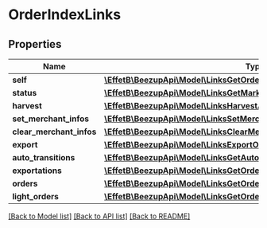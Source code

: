 # OrderIndexLinks

## Properties
Name | Type | Description | Notes
------------ | ------------- | ------------- | -------------
**self** | [**\EffetB\BeezupApi\Model\LinksGetOrderIndexLink**](LinksGetOrderIndexLink.md) |  | 
**status** | [**\EffetB\BeezupApi\Model\LinksGetMarketplaceAccountsSynchronizationLink**](LinksGetMarketplaceAccountsSynchronizationLink.md) |  | 
**harvest** | [**\EffetB\BeezupApi\Model\LinksHarvestAllLink**](LinksHarvestAllLink.md) |  | 
**set_merchant_infos** | [**\EffetB\BeezupApi\Model\LinksSetMerchantOrderInfoListLink**](LinksSetMerchantOrderInfoListLink.md) |  | 
**clear_merchant_infos** | [**\EffetB\BeezupApi\Model\LinksClearMerchantOrderInfoListLink**](LinksClearMerchantOrderInfoListLink.md) |  | 
**export** | [**\EffetB\BeezupApi\Model\LinksExportOrdersLink**](LinksExportOrdersLink.md) |  | 
**auto_transitions** | [**\EffetB\BeezupApi\Model\LinksGetAutomaticTransitionsLink**](LinksGetAutomaticTransitionsLink.md) |  | 
**exportations** | [**\EffetB\BeezupApi\Model\LinksGetOrderExportationsLink**](LinksGetOrderExportationsLink.md) |  | [optional] 
**orders** | [**\EffetB\BeezupApi\Model\LinksGetOrderListFullLink**](LinksGetOrderListFullLink.md) |  | 
**light_orders** | [**\EffetB\BeezupApi\Model\LinksGetOrderListLightLink**](LinksGetOrderListLightLink.md) |  | 

[[Back to Model list]](../README.md#documentation-for-models) [[Back to API list]](../README.md#documentation-for-api-endpoints) [[Back to README]](../README.md)


